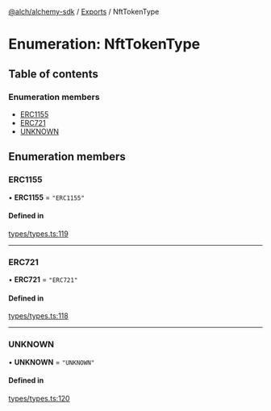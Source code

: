[@alch/alchemy-sdk](../README.md) / [Exports](../modules.md) / NftTokenType

# Enumeration: NftTokenType

## Table of contents

### Enumeration members

- [ERC1155](NftTokenType.md#erc1155)
- [ERC721](NftTokenType.md#erc721)
- [UNKNOWN](NftTokenType.md#unknown)

## Enumeration members

### ERC1155

• **ERC1155** = `"ERC1155"`

#### Defined in

[types/types.ts:119](https://github.com/alchemyplatform/alchemy-sdk-js/blob/865aa2b/src/types/types.ts#L119)

___

### ERC721

• **ERC721** = `"ERC721"`

#### Defined in

[types/types.ts:118](https://github.com/alchemyplatform/alchemy-sdk-js/blob/865aa2b/src/types/types.ts#L118)

___

### UNKNOWN

• **UNKNOWN** = `"UNKNOWN"`

#### Defined in

[types/types.ts:120](https://github.com/alchemyplatform/alchemy-sdk-js/blob/865aa2b/src/types/types.ts#L120)
